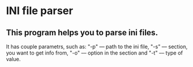 # INI file parser

<h2>This program helps you to parse ini files.</h2>

It has couple parametrs, such as: 
"-p" –– path to the ini file,
"-s" –– section, you want to get info from,
"-o" –– option in the section and 
"-t" –– type of value.
